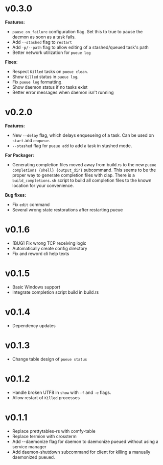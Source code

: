 # v0.3.0
**Features:**
- `pause_on_failure` configuration flag. Set this to true to pause the daemon as soon as a task fails.
- Add `--stashed` flag to `restart`
- Add `-p/--path` flag to allow editing of a stashed/queued task's path
- Better network utilization for `pueue log`

**Fixes:**
- Respect `Killed` tasks on `pueue clean`.
- Show `Killed` status in `pueue log`.
- Fix `pueue log` formatting.
- Show daemon status if no tasks exist
- Better error messages when daemon isn't running

# v0.2.0
**Features:**
- New `--delay` flag, which delays enqueueing of a task. Can be used on `start` and `enqueue`.
- `--stashed` flag for `pueue add` to add a task in stashed mode.

**For Packager:**
- Generating completion files moved away from build.rs to the new `pueue completions {shell} {output_dir}` subcommand.
This seems to be the proper way to generate completion files with clap.
There is a `build_completions.sh` script to build all completion files to the known location for your convenience.

**Bug fixes:**
- Fix `edit` command
- Several wrong state restorations after restarting pueue

# v0.1.6
- [BUG] Fix wrong TCP receiving logic
- Automatically create config directory
- Fix and reword cli help texts

# v0.1.5
- Basic Windows support
- Integrate completion script build in build.rs

# v0.1.4
- Dependency updates

# v0.1.3
- Change table design of `pueue status`

# v0.1.2
- Handle broken UTF8 in `show` with `-f` and `-e` flags.
- Allow restart of `Killed` processes

# v0.1.1

- Replace prettytables-rs with comfy-table
- Replace termion with crossterm
- Add --daemonize flag for daemon to daemonize pueued without using a service manager
- Add daemon-shutdown subcommand for client for killing a manually daemonized pueued.
